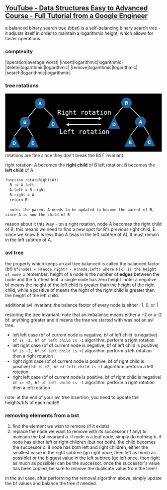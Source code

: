 ## [YouTube - Data Structures Easy to Advanced Course - Full Tutorial from a Google Engineer](https://www.youtube.com/watch?v=RBSGKlAvoiM&t=24493s)
a balanced binary search tree (bbst) is a self-balancing binary search tree - it adjusts itself in order to maintain a logarithmic height, which allows for faster operations.

### complexity
|operation|average|worst|
|insert|logarithmic|logarithmic|
|delete|logarithmic|logarithmic|
|remove|logarithmic|logarithmic|
|search|logarithmic|logarithmic|

### tree rotations
![alt text](./imgs/bbst-tree-rotations.png)
rotations are fine since they don't break the BST invariant.

right rotation: A becomes the **right child** of B
left rotation: B becomes the **left child** of A

```
function rotateRight(A):
  B := A.left
  A.left = B.right
  B.right = A
  return B

  note: the parent A needs to be updated to become the parent of B, since A is now the child of B
```
reason about it this way - on a right rotation, node A becomes the right child of B. this means we need to find a new spot for B's previous right child, E. since we know E is less than A (was in the left subtree of A), it must remain in the left subtree of A.

### avl tree
the property which keeps an avl tree balanced is called the balanced factor (bf)
`bf(node) = H(node.right) - H(node.left) where H(x) is the height of node x`
remember: height of a node is the number of **edges** between the node and the furthest leaf. a single node has zero height.
note: a negative bf means the height of the left child is greater than the height of the right child, while a positive bf means the hight of the right child is greater than the height of the left child.

additional avl invariant: the balance factor of every node is either -1, 0, or 1

restoring the tree invariant:
note that an imbalance means either a +2 or a -2 bf. anything greater and it means the tree we started with was not an avl tree.
- left left case (bf of current node is negative, bf of left child is negative)
  `bf is -2, bf of left child is -1`
  algorithm: perform a right rotation
- left right case (bf of current node is negative, bf of left child is positive)
  `bf is -2, bf of left child is +1`
  algorithm: perform a left rotation then a right rotation
- right right case (bf of current node is positive, bf of right child is positive)
  `bf is +2, bf of left child is +1`
  algorithm: perform a left rotation
- right left case (bf of current node is positive, bf of right child is negative)
  `bf is +2, bf of left child is -1`
  algorithm: perform a right rotation then a left rotation

note: at the end of your avl tree insertion, you need to update the heights/bfs of each node!!

### removing elements from a bst
1. find the element we wish to remove (if it exists)
2. replace the node we want to remove with its successor (if any) to maintain the bst invariant
  a. if node is a leaf node, simply do nothing
  b. if node has either left or right children (but not both), the child becomes the successor
  c. if node has both left and right children, either the smallest value in the right subtree (go right once, then left as much as possible) or the biggest value in the left subtree (go left once, then right as much as possible) can be the successor. once the successor's value has been copied, be sure to remove the duplicate value from the tree!!

in the avl case, after performing the removal algorithm above, simply update the bf values and balance the tree if needed.
